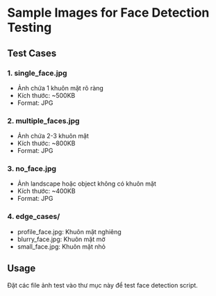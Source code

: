 # Sample Images for Face Detection Testing

## Test Cases

### 1. single_face.jpg
- Ảnh chứa 1 khuôn mặt rõ ràng
- Kích thước: ~500KB
- Format: JPG

### 2. multiple_faces.jpg  
- Ảnh chứa 2-3 khuôn mặt
- Kích thước: ~800KB
- Format: JPG

### 3. no_face.jpg
- Ảnh landscape hoặc object không có khuôn mặt
- Kích thước: ~400KB
- Format: JPG

### 4. edge_cases/
- profile_face.jpg: Khuôn mặt nghiêng
- blurry_face.jpg: Khuôn mặt mờ
- small_face.jpg: Khuôn mặt nhỏ

## Usage
Đặt các file ảnh test vào thư mục này để test face detection script.
